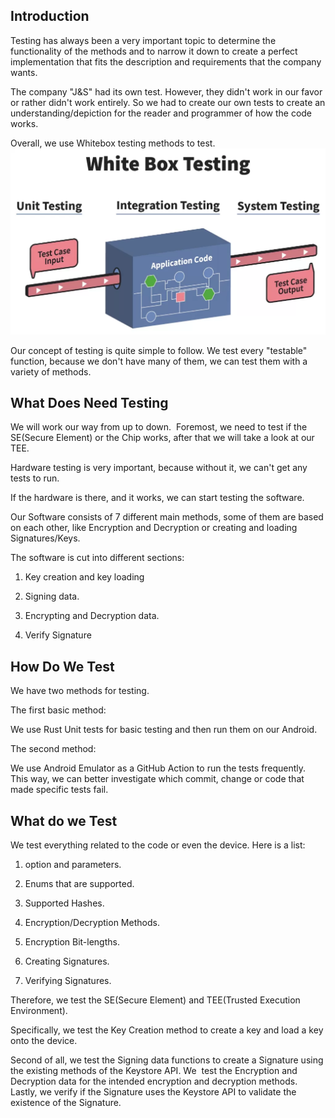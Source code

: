 
## Introduction
Testing has always been a very important topic to determine the functionality of the methods and to narrow it down to create a perfect implementation that fits the description and requirements that the company wants.

The company "J&S" had its own test. However, they didn't work in our favor or rather didn't work entirely. So we had to create our own tests to create an understanding/depiction for the reader and programmer of how the code works.

Overall, we use Whitebox testing methods to test.
![a relative link](/docs/assets/img/whiteboxTesting.png)

Our concept of testing is quite simple to follow. We test every "testable" function, because we don't have many of them, we can test them with a variety of methods.


## What Does Need Testing


We will work our way from up to down.  Foremost, we need to test if the SE(Secure Element) or the Chip works, after that we will take a look at our TEE.

Hardware testing is very important, because without it, we can't get any tests to run.

If the hardware is there, and it works, we can start testing the software.

Our Software consists of 7 different main methods, some of them are based on each other, like Encryption and Decryption or creating and loading Signatures/Keys.

  

The software is cut into different sections:

1. Key creation and key loading

2. Signing data. 

3. Encrypting and Decryption data.

4. Verify Signature

## How Do We Test
We have two methods for testing. 

The first basic method:

We use Rust Unit tests for basic testing and then run them on our Android.

  
The second method:

We use Android Emulator as a GitHub Action to run the tests frequently. This way, we can better investigate which commit, change or code that made specific tests fail.



## What do we Test
We test everything related to the code or even the device. Here is a list:

1. option and parameters. 

2. Enums that are supported.

3. Supported Hashes. 

4. Encryption/Decryption Methods.

5. Encryption Bit-lengths.

6. Creating Signatures.

7. Verifying Signatures.

Therefore, we test the SE(Secure Element) and TEE(Trusted Execution Environment). 
  
Specifically, we test the Key Creation method to create a key and load a key onto the device.

Second of all, we test the Signing data functions to create a Signature using the existing methods of the Keystore API. We  test the Encryption and Decryption data for the intended encryption and decryption methods. Lastly, we verify if the Signature uses the Keystore API to validate the existence of the Signature.



